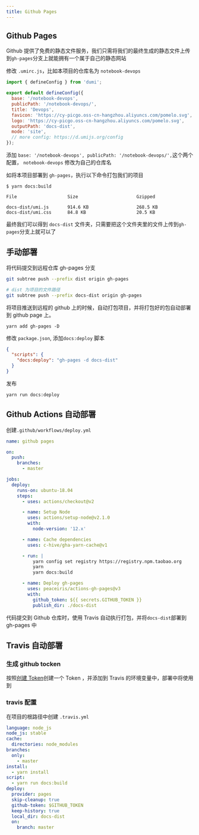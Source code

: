 ```yaml
---
title: Github Pages
---
```


## Github Pages

Github 提供了免费的静态文件服务，我们只需将我们的最终生成的静态文件上传到`gh-pages`分支上就能拥有一个属于自己的静态网站

修改 `.umirc.js`，比如本项目的仓库名为 `notebook-devops`

```js
import { defineConfig } from 'dumi';

export default defineConfig({
  base: '/notebook-devops',
  publicPath: '/notebook-devops/',
  title: 'Devops',
  favicon: 'https://cy-picgo.oss-cn-hangzhou.aliyuncs.com/pomelo.svg',
  logo: 'https://cy-picgo.oss-cn-hangzhou.aliyuncs.com/pomelo.svg',
  outputPath: 'docs-dist',
  mode: 'site',
  // more config: https://d.umijs.org/config
});
```

添加 `base: '/notebook-devops', publicPath: '/notebook-devops/',`这个两个配置， `notebook-devops` 修改为自己的仓库名

如将本项目部署到 `gh-pages`，执行以下命令打包我们的项目

```shell
$ yarn docs:build

File                   Size                      Gzipped

docs-dist/umi.js       914.6 KB                  268.5 KB
docs-dist/umi.css      84.8 KB                   20.5 KB
```

最终我们可以得到 `docs-dist` 文件夹，只需要把这个文件夹里的文件上传到`gh-pages`分支上就可以了

## 手动部署

将代码提交到远程仓库 gh-pages 分支

```bash
git subtree push --prefix dist origin gh-pages

# dist 为项目的文件路径
git subtree push --prefix docs-dist origin gh-pages
```

将项目推送到远程的 github 上的时候，自动打包项目，并将打包好的包自动部署到 github page 上。

```shell
yarn add gh-pages -D
```

修改 `package.json`, 添加`docs:deploy` 脚本

```json
{
  "scripts": {
    "docs:deploy": "gh-pages -d docs-dist"
  }
}
```

发布

```shell
yarn run docs:deploy
```

## Github Actions 自动部署

创建`.github/workflows/deploy.yml`

```yml
name: github pages

on:
  push:
    branches:
      - master

jobs:
  deploy:
    runs-on: ubuntu-18.04
    steps:
      - uses: actions/checkout@v2

      - name: Setup Node
        uses: actions/setup-node@v2.1.0
        with:
          node-version: '12.x'

      - name: Cache dependencies
        uses: c-hive/gha-yarn-cache@v1

      - run: |
          yarn config set registry https://registry.npm.taobao.org
          yarn
          yarn docs:build

      - name: Deploy gh-pages
        uses: peaceiris/actions-gh-pages@v3
        with:
          github_token: ${{ secrets.GITHUB_TOKEN }}
          publish_dir: ./docs-dist
```

代码提交到 Github 仓库时，使用 Travis 自动执行打包，并将`docs-dist`部署到 gh-pages 中

## Travis 自动部署

### 生成 github tocken

按照[创建 Token](https://help.github.com/en/articles/creating-a-personal-access-token-for-the-command-line)创建一个 Token ，并添加到 Travis 的环境变量中，部署中将使用到

### travis 配置

在项目的根路径中创建 `.travis.yml`

```yaml
language: node_js
node_js: stable
cache:
  directories: node_modules
branches:
  only:
    - master
install:
  - yarn install
script:
  - yarn run docs:build
deploy:
  provider: pages
  skip-cleanup: true
  github-token: $GITHUB_TOKEN
  keep-history: true
  local_dir: docs-dist
  on:
    branch: master
```
